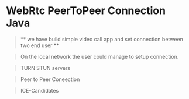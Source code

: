 # WebRtc PeerToPeer Connection Java

> ** we have build simple video call app and set connection between two end user **

> On the local network the user could manage to setup connection. 

> TURN STUN servers

> Peer to Peer Coneection

> ICE-Candidates
> 
